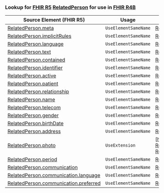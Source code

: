 ### Lookup for [FHIR R5](https://hl7.org/fhir/R5/) [RelatedPerson](https://hl7.org/fhir/R5/RelatedPerson.html) for use in [FHIR R4B](https://hl7.org/fhir/R4B/)

| Source Element (FHIR R5) | Usage | Target |
| -------------- | ----- | ------ |
| [RelatedPerson.meta](https://hl7.org/fhir/R5/RelatedPerson.html#resource) | `UseElementSameName` | [RelatedPerson.meta](https://hl7.org/fhir/R4B/RelatedPerson.html#resource) |
| [RelatedPerson.implicitRules](https://hl7.org/fhir/R5/RelatedPerson.html#resource) | `UseElementSameName` | [RelatedPerson.implicitRules](https://hl7.org/fhir/R4B/RelatedPerson.html#resource) |
| [RelatedPerson.language](https://hl7.org/fhir/R5/RelatedPerson.html#resource) | `UseElementSameName` | [RelatedPerson.language](https://hl7.org/fhir/R4B/RelatedPerson.html#resource) |
| [RelatedPerson.text](https://hl7.org/fhir/R5/RelatedPerson.html#resource) | `UseElementSameName` | [RelatedPerson.text](https://hl7.org/fhir/R4B/RelatedPerson.html#resource) |
| [RelatedPerson.contained](https://hl7.org/fhir/R5/RelatedPerson.html#resource) | `UseElementSameName` | [RelatedPerson.contained](https://hl7.org/fhir/R4B/RelatedPerson.html#resource) |
| [RelatedPerson.identifier](https://hl7.org/fhir/R5/RelatedPerson.html#resource) | `UseElementSameName` | [RelatedPerson.identifier](https://hl7.org/fhir/R4B/RelatedPerson.html#resource) |
| [RelatedPerson.active](https://hl7.org/fhir/R5/RelatedPerson.html#resource) | `UseElementSameName` | [RelatedPerson.active](https://hl7.org/fhir/R4B/RelatedPerson.html#resource) |
| [RelatedPerson.patient](https://hl7.org/fhir/R5/RelatedPerson.html#resource) | `UseElementSameName` | [RelatedPerson.patient](https://hl7.org/fhir/R4B/RelatedPerson.html#resource) |
| [RelatedPerson.relationship](https://hl7.org/fhir/R5/RelatedPerson.html#resource) | `UseElementSameName` | [RelatedPerson.relationship](https://hl7.org/fhir/R4B/RelatedPerson.html#resource) |
| [RelatedPerson.name](https://hl7.org/fhir/R5/RelatedPerson.html#resource) | `UseElementSameName` | [RelatedPerson.name](https://hl7.org/fhir/R4B/RelatedPerson.html#resource) |
| [RelatedPerson.telecom](https://hl7.org/fhir/R5/RelatedPerson.html#resource) | `UseElementSameName` | [RelatedPerson.telecom](https://hl7.org/fhir/R4B/RelatedPerson.html#resource) |
| [RelatedPerson.gender](https://hl7.org/fhir/R5/RelatedPerson.html#resource) | `UseElementSameName` | [RelatedPerson.gender](https://hl7.org/fhir/R4B/RelatedPerson.html#resource) |
| [RelatedPerson.birthDate](https://hl7.org/fhir/R5/RelatedPerson.html#resource) | `UseElementSameName` | [RelatedPerson.birthDate](https://hl7.org/fhir/R4B/RelatedPerson.html#resource) |
| [RelatedPerson.address](https://hl7.org/fhir/R5/RelatedPerson.html#resource) | `UseElementSameName` | [RelatedPerson.address](https://hl7.org/fhir/R4B/RelatedPerson.html#resource) |
| [RelatedPerson.photo](https://hl7.org/fhir/R5/RelatedPerson.html#resource) | `UseExtension` | [http://hl7.org/fhir/5.0/StructureDefinition/extension-RelatedPerson.photo](StructureDefinition-ext-R5-RelatedPerson.photo.html) |
| [RelatedPerson.period](https://hl7.org/fhir/R5/RelatedPerson.html#resource) | `UseElementSameName` | [RelatedPerson.period](https://hl7.org/fhir/R4B/RelatedPerson.html#resource) |
| [RelatedPerson.communication](https://hl7.org/fhir/R5/RelatedPerson.html#resource) | `UseElementSameName` | [RelatedPerson.communication](https://hl7.org/fhir/R4B/RelatedPerson.html#resource) |
| [RelatedPerson.communication.language](https://hl7.org/fhir/R5/RelatedPerson.html#resource) | `UseElementSameName` | [RelatedPerson.communication.language](https://hl7.org/fhir/R4B/RelatedPerson.html#resource) |
| [RelatedPerson.communication.preferred](https://hl7.org/fhir/R5/RelatedPerson.html#resource) | `UseElementSameName` | [RelatedPerson.communication.preferred](https://hl7.org/fhir/R4B/RelatedPerson.html#resource) |
